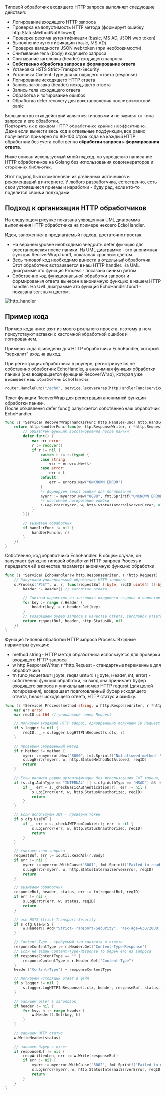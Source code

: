 Типовой обработчик входящего HTTP запроса выполняет следующие действия:

- Логирование входящего HTTP запроса
- Проверка на допустимость HTTP метода (формирует ошибку http.StatusMethodNotAllowed)
- Проверка режима аутентификации (basic, MS AD, JSON web token)
- Выполнение аутентификации (basic, MS AD)
- Проверка валидности JSON web token (при необходимости)
- Считывание тела (body) входящего запроса
- Считывание заголовка (header) входящего запроса
- **Собственно обработка запроса и формирование ответа**
- Установка HSTS Strict-Transport-Security
- Установка Content-Type для исходящего ответа (response)
- Логирование исходящего HTTP ответа
- Запись заголовка (header) исходящего ответа
- Запись тела исходящего ответа
- Обработка и логирование ошибок
- Обработка defer recovery для восстановления после возможной panic

Большинство этих действий являются типовыми и не зависят от типа запроса и его обработки.  
Повторять их в каждом HTTP обработчике крайне неэффективно.  
Даже если вынести весь код в отдельные подфункции, все равно получается примерно по 80-100 строк кода на каждый HTTP обработчик без учета собственно **обработки запроса и формирования ответа**. 

Ниже описан используемый мной подход, по упрощению написание HTTP обработчиков на Golang без использования кодогенераторов и сторонних библиотек.  
<cut />

Этот подход был скомпонован из различных источников и рекомендаций в интернете.
У любого разработчика, естественно, есть свои устоявшиеся приемы и наработки - буду рад, если кто-то поделится своими подходами. 

## Подход к организации HTTP обработчиков

На следующем рисунке показана упрощенная UML диаграмма выполнения HTTP обработчика на примере некоего EchoHandler. 

Идея, заложенная в предлагаемый подход, достаточно простая:
- На верхнем уровне необходимо внедрить defer фукнцию для восстановления после паники. На UML диаграмме - это анонимная функция RecoverWrap.func1, показаная красным цветом.
- Весь типовой код необходимо вынести в отдельный обработчик. Этот обработчик встраивается в наш HTTP handler. На UML диаграмме это функция Process - показана синим цветом.
- Собственно код функциональной обработки запроса и формирования ответа вынесен в анонимную функцию в нашем HTTP handler. На UML диаграмме это функция EchoHandler.func1 - показана зеленым цветом. 

![http_handler](https://raw.githubusercontent.com/romapres2010/httpserver/master/img/http_handler.png)

## Пример кода

Пример кода ниже взят из моего реального проекта, поэтому в нем присутствуют вставки с кастомной обработкой ошибок и логированием. 

Примеры кода приведены для HTTP обработчика EchoHandler, который "зеркалит" вход на выход.

При регистрации обработчика в роутере, регистрируется не собственно обработчик EchoHandler, а анонимная функция обработки паники (она возвращается функцией RecoverWrap), которая уже вызывает наш обработчик EchoHandler.
``` go
router.HandleFunc("/echo", service.RecoverWrap(http.HandlerFunc(service.EchoHandler))).Methods("GET")
```

Текст функции RecoverWrap для регистрации анонимной функции обработки паники.  
После объявления defer func() запускается собственно наш обработчик EchoHandler.
``` go
func (s *Service) RecoverWrap(handlerFunc http.HandlerFunc) http.HandlerFunc {
	return http.HandlerFunc(func(w http.ResponseWriter, r *http.Request) {
		// объявляем функцию восстановления после паники
		defer func() {
			var err error
			r := recover()
			if r != nil {
				switch t := r.(type) {
				case string:
					err = errors.New(t)
				case error:
					err = t
				default:
					err = errors.New("UNKNOWN ERROR")
				}
				// формируем текст ошибки для логирования
				myerr := myerror.New("8888", fmt.Sprintf("UNKNOWN ERROR - recover from panic \n %+v", err.Error()), "RecoverWrap", "")
				// кастомное логирование ошибки
				s.LogError(myerr, w, http.StatusInternalServerError, 0)
			}
		}()

		// вызываем обработчик
		if handlerFunc != nil {
			handlerFunc(w, r)
		}
	})
}
```

Собственно, код обработчика EchoHandler. В общем случае, он запускает функцию типовой обработки HTTP запроса Process и передается ей в качестве параметра анонимную функцию обработки. 
``` go
func (s *Service) EchoHandler(w http.ResponseWriter, r *http.Request) {
    // Запускаем универсальный обработчик HTTP запросов 
	s.Process("POST", w, r, func(requestBuf []byte, reqID uint64) ([]byte, Header, int, error) {
		header := Header{} // заголовок ответа

        // Считаем параметры из заголовка входящего запроса и поместим их в заголовок ответа
		for key := range r.Header {
			header[key] = r.Header.Get(key)
		}
        // возвращаем буфер запроса в качестве ответа, заголовок ответа и статус 
		return requestBuf, header, http.StatusOK, nil
	})
}
```

Функция типовой обработки HTTP запроса Process. Входные параметры функции:

- method string - HTTP метод обработчика используется для проверки входящего HTTP запроса
- w http.ResponseWriter, r *http.Request - стандартные переменные для обработчика
- fn func(requestBuf []byte, reqID uint64) ([]byte, Header, int, error) - собственно функция обработки, на вход она принимает буфер входящего запроса и уникальный номер HTTP request (для целей логирования), возвращает подготовленный буфер исходящего ответа, header исходящего ответа, HTTP статус и ошибку.   

``` go
func (s *Service) Process(method string, w http.ResponseWriter, r *http.Request, fn func(requestBuf []byte, reqID uint64) ([]byte, Header, int, error)) {
	var err error
	var reqID uint64 // уникальный номер Request

	// логируем входящий HTTP запрос, одновременно получаем ID Request
	if s.logger != nil {
		reqID, _ = s.logger.LogHTTPInRequest(s.сtx, r)
	}

	// проверим разрешенный метод
	if r.Method != method {
		myerr := myerror.New("8000", fmt.Sprintf("Not allowed method '%s', reqID '%v'", r.Method, reqID), "", "")
		s.LogError(myerr, w, http.StatusMethodNotAllowed, reqID)
		return
	}

	// Если включен режим аутентификации без использования JWT токена, то проверять пользователя и пароль каждый раз
	if (s.cfg.AuthType == "INTERNAL" || s.cfg.AuthType == "MSAD") && !s.cfg.UseJWT {
		if _, err = s._checkBasicAuthentication(r); err != nil {
			s.LogError(err, w, http.StatusUnauthorized, reqID)
			return
		}
	}

	// Если используем JWT - проверим токен
	if s.cfg.UseJWT {
		if _, err = s._checkJWTFromCookie(r); err != nil {
			s.LogError(err, w, http.StatusUnauthorized, reqID)
			return
		}
	}

	// считаем тело запроса
	requestBuf, err := ioutil.ReadAll(r.Body)
	if err != nil {
		myerr := myerror.WithCause("8001", fmt.Sprintf("Failed to read HTTP body, reqID '%v'", reqID), "ioutil.ReadAll()", "", "", err.Error())
		s.LogError(myerr, w, http.StatusInternalServerError, reqID)
		return
	}

	// вызываем обработчик
	responseBuf, header, status, err := fn(requestBuf, reqID)
	if err != nil {
		s.LogError(err, w, status, reqID)
		return
	}

	// use HSTS Strict-Transport-Security
	if s.cfg.UseHSTS {
		w.Header().Add("Strict-Transport-Security", "max-age=63072000; includeSubDomains")
	}

	// Content-Type - требуемый тип контента в ответе
	responseContentType := r.Header.Get("Content-Type-Response")
	// Если не задан Content-Type-Response то берем его из запроса
	if responseContentType == "" {
		responseContentType = r.Header.Get("Content-Type")
	}
	header["Content-Type"] = responseContentType

	// Логируем исходящий ответ в файл
	if s.logger != nil {
		s.logger.LogHTTPInResponse(s.сtx, header, responseBuf, status, reqID)
	}

	// запишем ответ в заголовок
	if header != nil {
		for key, h := range header {
			w.Header().Set(key, h)
		}
	}

	// запишем HTTP статус
	w.WriteHeader(status)

	// запишем буфер в ответ
	if responseBuf != nil {
		respWrittenLen, err := w.Write(responseBuf)
		if err != nil {
			myerr := myerror.WithCause("8002", fmt.Sprintf("Failed to write HTTP repsonse, reqID '%v'", reqID), "http.Write()", "", "", err.Error())
			s.LogError(myerr, w, http.StatusInternalServerError, reqID)
			return
		}
	}
}
```